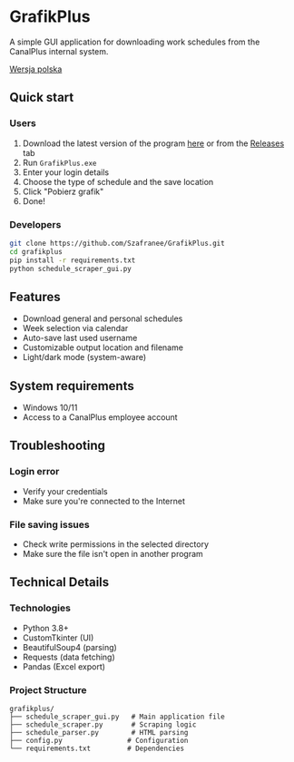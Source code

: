 # GrafikPlus

A simple GUI application for downloading work schedules from the CanalPlus internal system.

[Wersja polska](README.md)

## Quick start

### Users
1. Download the latest version of the program [here](https://github.com/Szafranee/GrafikPlus/releases/download/v1.2.0/GrafikPlus-v1.2.0.exe) or from the [Releases](../../releases) tab
2. Run `GrafikPlus.exe`
3. Enter your login details 
4. Choose the type of schedule and the save location 
5. Click "Pobierz grafik"
6. Done!

### Developers
```bash
git clone https://github.com/Szafranee/GrafikPlus.git
cd grafikplus
pip install -r requirements.txt
python schedule_scraper_gui.py
```

## Features
- Download general and personal schedules
- Week selection via calendar
- Auto-save last used username
- Customizable output location and filename
- Light/dark mode (system-aware)

## System requirements
- Windows 10/11
- Access to a CanalPlus employee account

## Troubleshooting

### Login error
- Verify your credentials
- Make sure you're connected to the Internet

### File saving issues
- Check write permissions in the selected directory
- Make sure the file isn't open in another program

## Technical Details

### Technologies
- Python 3.8+
- CustomTkinter (UI)
- BeautifulSoup4 (parsing)
- Requests (data fetching)
- Pandas (Excel export)

### Project Structure
```
grafikplus/
├── schedule_scraper_gui.py   # Main application file
├── schedule_scraper.py       # Scraping logic
├── schedule_parser.py        # HTML parsing
├── config.py                # Configuration
└── requirements.txt         # Dependencies
```